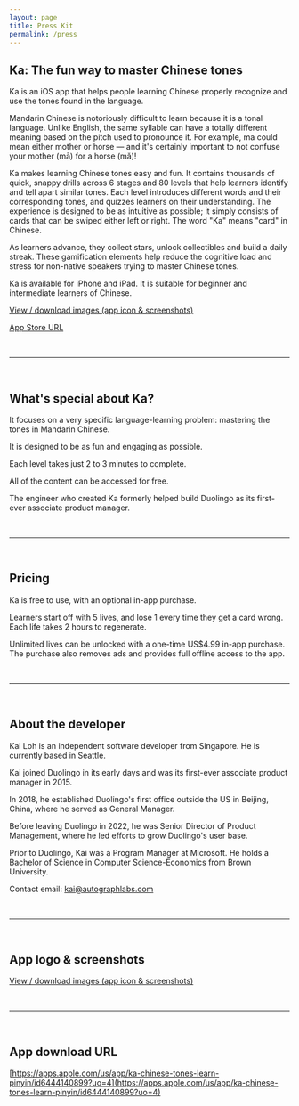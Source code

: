 ```yaml
---
layout: page
title: Press Kit
permalink: /press
---
```


## Ka: The fun way to master Chinese tones ##

Ka is an iOS app that helps people learning Chinese properly recognize and use the tones found in the language. 

Mandarin Chinese is notoriously difficult to learn because it is a tonal language. Unlike English, the same syllable can have a totally different meaning based on the pitch used to pronounce it. For example, ma could mean either mother or horse — and it's certainly important to not confuse your mother (mā) for a horse (mǎ)!

Ka makes learning Chinese tones easy and fun. It contains thousands of quick, snappy drills across 6 stages and 80 levels that help learners identify and tell apart similar tones. Each level introduces different words and their corresponding tones, and quizzes learners on their understanding. The experience is designed to be as intuitive as possible; it simply consists of cards that can be swiped either left or right. The word "Ka" means "card" in Chinese.

As learners advance, they collect stars, unlock collectibles and build a daily streak. These gamification elements help reduce the cognitive load and stress for non-native speakers trying to master Chinese tones.

Ka is available for iPhone and iPad. It is suitable for beginner and intermediate learners of Chinese.

[View / download images (app icon & screenshots)
](https://drive.google.com/drive/folders/10kcpcaMkkwHMs8SICXtvYdWmJrZxTvRz?usp=share_link)


[App Store URL](https://apps.apple.com/us/app/ka-chinese-tones-learn-pinyin/id6444140899?uo=4)

<br/>

---

<br/>


## What's special about Ka? ##

It focuses on a very specific language-learning problem: mastering the tones in Mandarin Chinese.

It is designed to be as fun and engaging as possible.

Each level takes just 2 to 3 minutes to complete.

All of the content can be accessed for free.

The engineer who created Ka formerly helped build Duolingo as its first-ever associate product manager.

<br/>

---

<br/>


## Pricing ##

Ka is free to use, with an optional in-app purchase.

Learners start off with 5 lives, and lose 1 every time they get a card wrong. Each life takes 2 hours to regenerate. 

Unlimited lives can be unlocked with a one-time US$4.99 in-app purchase. The purchase also removes ads and provides full offline access to the app.

<br/>

---

<br/>


## About the developer ##

Kai Loh is an independent software developer from Singapore. He is currently based in Seattle. 

Kai joined Duolingo in its early days and was its first-ever associate product manager in 2015. 

In 2018, he established Duolingo's first office outside the US in Beijing, China, where he served as General Manager. 

Before leaving Duolingo in 2022, he was Senior Director of Product Management, where he led efforts to grow Duolingo's user base.

Prior to Duolingo, Kai was a Program Manager at Microsoft. He holds a Bachelor of Science in Computer Science-Economics from Brown University.

Contact email: [kai@autographlabs.com](mailto:kai@autographlabs.com)

<br/>

---

<br/>


## App logo & screenshots ##

[View / download images (app icon & screenshots)
](https://drive.google.com/drive/folders/10kcpcaMkkwHMs8SICXtvYdWmJrZxTvRz?usp=share_link)

<br/>

---

<br/>


## App download URL ##

[https://apps.apple.com/us/app/ka-chinese-tones-learn-pinyin/id6444140899?uo=4](https://apps.apple.com/us/app/ka-chinese-tones-learn-pinyin/id6444140899?uo=4)